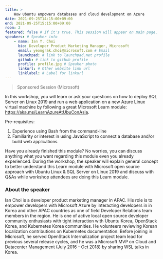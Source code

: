 ```yaml
---
title: >
    How Ubuntu empowers databases and cloud development on Azure 
date: 2021-09-25T14:15:00+09:00
end: 2021-09-25T15:15:00+09:00
room: 2
featured: false # If it's true. This session will appear on main page.
speakers: # Speaker info
    - name: Ian Y. Choi
      bio: Developer Product Marketing Manager, Microsoft
      email: yeongrak.choi@microsoft.com # Email
      launchpad: # link to launchpad.net profile
      github: # link to github profile
      profile: profile.jpg # Speaker photo
      linkurl: # Other website link url
      linklabel: # Label for linkurl
---
```

> Sponsored Session (Microsoft)

In this workshop, you will learn or ask your questions on how to deploy SQL Server on Linux 2019 and run a web application on a new Azure Linux virtual machine by following a great Microsoft Learn module: https://aka.ms/LearnAzureAtUbuConAsia.

Pre-requisites:
1. Experience using Bash from the command-line
2. Familiarity or interest in using JavaScript to connect a database and/or build web applications

Have you already finished this module? No worries, you can discuss anything what you want regarding this module even you already experienced. During the workshop, the speaker will explain general concept to better understand this Learn module with Microsoft open source approach with Ubuntu Linux & SQL Server on Linux 2019 and discuss with Q&As while workshop attendees are doing this Learn module.

### About the speaker
Ian Choi is a developer product marketing manager in APAC. His role is to empower developers with Microsoft Azure by interacting developers in in Korea and other APAC countries as one of field Developer Relations team members in the region. He is one of active local open source developer community enthusiasts with tight interaction with Ubuntu Korea, OpenStack Korea, and Kubernetes Korea communities. He volunteers reviewing Korean localization contributions on Kubernetes documentation. Before joining in Microsoft, he served OpenStack Internalization project team lead for previous several release cycles, and he was a Microsoft MVP on Cloud and Datacenter Management (July 2016 - Oct 2018) by sharing WSL talks in Korea.